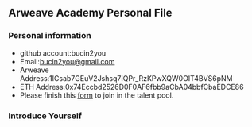 ## Arweave Academy Personal File

### Personal information

- github account:bucin2you
- Email:bucin2you@gmail.com
- Arweave Address:1ICsab7GEuV2Jshsq7IQPr_RzKPwXQW0OIT4BVS6pNM
- ETH Address:0x74Eccbd2526D0F0AF6fbb9aCbA04bbfCbaEDCE86
- Please finish this [form](https://docs.google.com/forms/d/e/1FAIpQLSfWA5fIIcBgmRppm3jNz5vmf9Mai_QMVil-2pO4r7YKn_Zhtw/viewform?usp=sf_link) to join in the talent pool.

### Introduce Yourself

